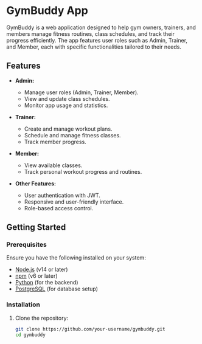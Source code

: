 # GymBuddy App

GymBuddy is a web application designed to help gym owners, trainers, and members manage fitness routines, class schedules, and track their progress efficiently. The app features user roles such as Admin, Trainer, and Member, each with specific functionalities tailored to their needs.

## Features

- **Admin:**

  - Manage user roles (Admin, Trainer, Member).
  - View and update class schedules.
  - Monitor app usage and statistics.

- **Trainer:**

  - Create and manage workout plans.
  - Schedule and manage fitness classes.
  - Track member progress.

- **Member:**

  - View available classes.
  - Track personal workout progress and routines.

- **Other Features:**
  - User authentication with JWT.
  - Responsive and user-friendly interface.
  - Role-based access control.

## Getting Started

### Prerequisites

Ensure you have the following installed on your system:

- [Node.js](https://nodejs.org/) (v14 or later)
- [npm](https://www.npmjs.com/) (v6 or later)
- [Python](https://www.python.org/) (for the backend)
- [PostgreSQL](https://www.postgresql.org/) (for database setup)

### Installation

1. Clone the repository:
   ```bash
   git clone https://github.com/your-username/gymbuddy.git
   cd gymbuddy
   ```
